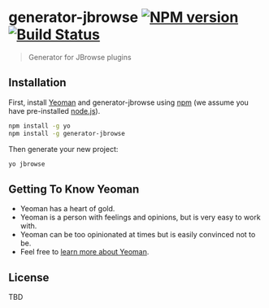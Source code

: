 # generator-jbrowse [![NPM version][npm-image]][npm-url] [![Build Status][travis-image]][travis-url]

> Generator for JBrowse plugins

## Installation

First, install [Yeoman](http://yeoman.io) and generator-jbrowse using [npm](https://www.npmjs.com/) (we assume you have pre-installed [node.js](https://nodejs.org/)).

```bash
npm install -g yo
npm install -g generator-jbrowse
```

Then generate your new project:

```bash
yo jbrowse
```

## Getting To Know Yeoman

* Yeoman has a heart of gold.
* Yeoman is a person with feelings and opinions, but is very easy to work with.
* Yeoman can be too opinionated at times but is easily convinced not to be.
* Feel free to [learn more about Yeoman](http://yeoman.io/).

## License

TBD

[npm-image]: https://badge.fury.io/js/generator-jbrowse.svg
[npm-url]: https://npmjs.org/package/generator-jbrowse
[travis-image]: https://travis-ci.com/GMOD/jbrowse-components.svg?branch=master
[travis-url]: https://travis-ci.com/GMOD/jbrowse-components
